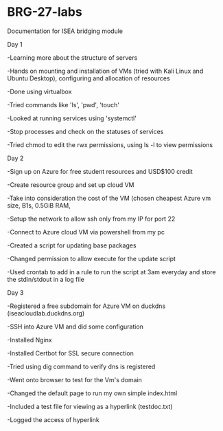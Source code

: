# BRG-27-labs
Documentation for ISEA bridging module

Day 1

-Learning more about the structure of servers

-Hands on mounting and installation of VMs (tried with Kali Linux and Ubuntu Desktop), configuring and allocation of resources

-Done using virtualbox

-Tried commands like 'ls', 'pwd', 'touch'

-Looked at running services using 'systemctl'

-Stop processes and check on the statuses of services

-Tried chmod to edit the rwx permissions, using ls -l to view permissions


Day 2

-Sign up on Azure for free student resources and USD$100 credit

-Create resource group and set up cloud VM

-Take into consideration the cost of the VM (chosen cheapest Azure vm size, B1s, 0.5GiB RAM, 

-Setup the network to allow ssh only from my IP for port 22

-Connect to Azure cloud VM via powershell from my pc

-Created a script for updating base packages

-Changed permission to allow execute for the update script

-Used crontab to add in a rule to run the script at 3am everyday and store the stdin/stdout in a log file

Day 3

-Registered a free subdomain for Azure VM on duckdns (iseacloudlab.duckdns.org)

-SSH into Azure VM and did some configuration

-Installed Nginx

-Installed Certbot for SSL secure connection

-Tried using dig command to verify dns is registered

-Went onto browser to test for the Vm's domain

-Changed the default page to run my own simple index.html

-Included a test file for viewing as a hyperlink (testdoc.txt)

-Logged the access of hyperlink
